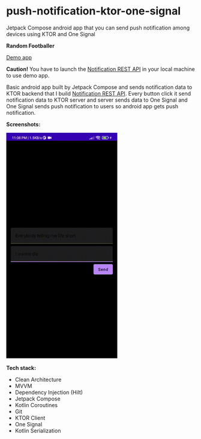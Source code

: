 # push-notification-ktor-one-signal
Jetpack Compose android app that you can send push notification among devices using KTOR and One Signal

**Random Footballer**

<a href="https://github.com/raheemadamboev/push-notification-ktor-one-signal/blob/master/app-debug.apk">Demo app</a> 

**Caution!** You have to launch the  <a href="https://github.com/raheemadamboev/notification-rest-api">Notification REST API</a> in your local machine to use demo app.

Basic android app built by Jetpack Compose and sends notification data to KTOR backend that I build <a href="https://github.com/raheemadamboev/notification-rest-api">Notification REST API</a>. Every button click it send notification data to KTOR server and server sends data to One Signal and One Signal sends push notification to users so android app gets push notification.

**Screenshots:**

<img src="https://github.com/raheemadamboev/push-notification-ktor-one-signal/blob/master/screenshot.gif" alt="Italian Trulli" width="296" height="600">

**Tech stack:**

- Clean Architecture
- MVVM
- Dependency Injection (Hilt)
- Jetpack Compose
- Kotlin Coroutines
- Git
- KTOR Client
- One Signal
- Kotlin Serialization
